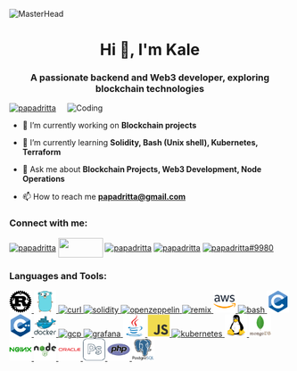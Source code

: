 ![MasterHead](https://cdn.dribbble.com/users/106600/screenshots/2156764/media/926501fadcd7a68dc3a30ab39dd5edea.gif)
<h1 align="center">Hi 👋, I'm Kale</h1>
<h3 align="center">A passionate backend and Web3 developer, exploring blockchain technologies</h3>
<img  align="right" width="400" src="https://miro.medium.com/max/1360/0*7Q3yvSIv_t0ioJ-Z.gif" alt="Coding">

<p align="left"> <a href="https://twitter.com/papadritta" target="blank"><img src="https://img.shields.io/twitter/follow/papadritta?logo=twitter&style=for-the-badge" alt="papadritta" /></a> </p>

- 🔭 I’m currently working on **Blockchain projects**

- 🌱 I’m currently learning **Solidity, Bash (Unix shell), Kubernetes, Terraform**

- 💬 Ask me about **Blockchain Projects, Web3 Development, Node Operations**

- 📫 How to reach me **papadritta@gmail.com**

<h3 align="left">Connect with me:</h3>
<p align="left">
<a href="https://twitter.com/papadritta" target="blank"><img align="center" src="https://raw.githubusercontent.com/rahuldkjain/github-profile-readme-generator/master/src/images/icons/Social/twitter.svg" alt="papadritta" height="30" width="40" /></a>
<a href="https://teletype.in/@papadritta" target="blank"><img align="center" src="https://user-images.githubusercontent.com/90826754/200492703-f46e055c-8670-4768-a443-a9ee43648d24.png" height="35" width="80" /><a>
<a href="https://medium.com/papadritta" target="blank"><img align="center" src="https://raw.githubusercontent.com/rahuldkjain/github-profile-readme-generator/master/src/images/icons/Social/medium.svg" alt="papadritta" height="30" width="40" /></a>
<a href="https://www.youtube.com/c/papadritta" target="blank"><img align="center" src="https://raw.githubusercontent.com/rahuldkjain/github-profile-readme-generator/master/src/images/icons/Social/youtube.svg" alt="papadritta" height="40" width="40" /></a>
<a href="https://discord.gg/papadritta#9980" target="blank"><img align="center" src="https://raw.githubusercontent.com/rahuldkjain/github-profile-readme-generator/master/src/images/icons/Social/discord.svg" alt="papadritta#9980" height="40" width="40" /></a>
</p>

<h3 align="left">Languages and Tools:</h3>
<p align="left"> 
  <a href="https://www.rust-lang.org" target="_blank" rel="noreferrer"> <img src="https://raw.githubusercontent.com/devicons/devicon/master/icons/rust/rust-plain.svg" alt="rust" width="40" height="40"/> </a>
  <a href="https://golang.org" target="_blank" rel="noreferrer"> <img src="https://raw.githubusercontent.com/devicons/devicon/master/icons/go/go-original.svg" alt="go" width="40" height="40"/> </a>
  <a href="https://curl.se/" target="_blank" rel="noreferrer"> <img src="https://curl.se/logo/curl-logo.svg" alt="curl" width="40" height="40"/> </a>
  <a href="https://soliditylang.org/" target="_blank" rel="noreferrer"> <img src="https://docs.soliditylang.org/en/latest/_images/solidity_logo.svg" alt="solidity" width="40" height="40"/> </a>
  <a href="https://openzeppelin.com/" target="_blank" rel="noreferrer"> <img src="https://www.openzeppelin.com/hubfs/raw_assets/public/oz_2022/images/homepage/openzeppelin_logo.svg" alt="openzeppelin" width="40" height="40"/> </a>
  <a href="https://remix.ethereum.org/" target="_blank" rel="noreferrer"> <img src="https://remix-project.org/static/media/remix-logo.492b26c57aa2522a31e26f9f83e1c973.svg" alt="remix" width="40" height="40"/> </a>
  <a href="https://aws.amazon.com" target="_blank" rel="noreferrer"> <img src="https://raw.githubusercontent.com/devicons/devicon/master/icons/amazonwebservices/amazonwebservices-original-wordmark.svg" alt="aws" width="40" height="40"/> </a> 
  <a href="https://www.gnu.org/software/bash/" target="_blank" rel="noreferrer"> <img src="https://www.vectorlogo.zone/logos/gnu_bash/gnu_bash-icon.svg" alt="bash" width="40" height="40"/> </a> 
  <a href="https://www.cprogramming.com/" target="_blank" rel="noreferrer"> <img src="https://raw.githubusercontent.com/devicons/devicon/master/icons/c/c-original.svg" alt="c" width="40" height="40"/> </a> 
  <a href="https://www.w3schools.com/cpp/" target="_blank" rel="noreferrer"> <img src="https://raw.githubusercontent.com/devicons/devicon/master/icons/cplusplus/cplusplus-original.svg" alt="cplusplus" width="40" height="40"/> </a> 
  <a href="https://www.docker.com/" target="_blank" rel="noreferrer"> <img src="https://raw.githubusercontent.com/devicons/devicon/master/icons/docker/docker-original-wordmark.svg" alt="docker" width="40" height="40"/> </a> 
  <a href="https://cloud.google.com" target="_blank" rel="noreferrer"> <img src="https://www.vectorlogo.zone/logos/google_cloud/google_cloud-icon.svg" alt="gcp" width="40" height="40"/> </a> 
  <a href="https://grafana.com" target="_blank" rel="noreferrer"> <img src="https://www.vectorlogo.zone/logos/grafana/grafana-icon.svg" alt="grafana" width="40" height="40"/> </a> 
  <a href="https://www.java.com" target="_blank" rel="noreferrer"> <img src="https://raw.githubusercontent.com/devicons/devicon/master/icons/java/java-original.svg" alt="java" width="40" height="40"/> </a> 
  <a href="https://developer.mozilla.org/en-US/docs/Web/JavaScript" target="_blank" rel="noreferrer"> <img src="https://raw.githubusercontent.com/devicons/devicon/master/icons/javascript/javascript-original.svg" alt="javascript" width="40" height="40"/> </a> 
  <a href="https://kubernetes.io" target="_blank" rel="noreferrer"> <img src="https://www.vectorlogo.zone/logos/kubernetes/kubernetes-icon.svg" alt="kubernetes" width="40" height="40"/> </a> 
  <a href="https://www.linux.org/" target="_blank" rel="noreferrer"> <img src="https://raw.githubusercontent.com/devicons/devicon/master/icons/linux/linux-original.svg" alt="linux" width="40" height="40"/> </a> 
  <a href="https://www.mongodb.com/" target="_blank" rel="noreferrer"> <img src="https://raw.githubusercontent.com/devicons/devicon/master/icons/mongodb/mongodb-original-wordmark.svg" alt="mongodb" width="40" height="40"/> </a> 
  <a href="https://www.nginx.com" target="_blank" rel="noreferrer"> <img src="https://raw.githubusercontent.com/devicons/devicon/master/icons/nginx/nginx-original.svg" alt="nginx" width="40" height="40"/> </a> 
  <a href="https://nodejs.org" target="_blank" rel="noreferrer"> <img src="https://raw.githubusercontent.com/devicons/devicon/master/icons/nodejs/nodejs-original-wordmark.svg" alt="nodejs" width="40" height="40"/> </a> 
  <a href="https://www.oracle.com/" target="_blank" rel="noreferrer"> <img src="https://raw.githubusercontent.com/devicons/devicon/master/icons/oracle/oracle-original.svg" alt="oracle" width="40" height="40"/> </a> 
  <a href="https://www.photoshop.com/en" target="_blank" rel="noreferrer"> <img src="https://raw.githubusercontent.com/devicons/devicon/master/icons/photoshop/photoshop-line.svg" alt="photoshop" width="40" height="40"/> </a> 
  <a href="https://www.php.net" target="_blank" rel="noreferrer"> <img src="https://raw.githubusercontent.com/devicons/devicon/master/icons/php/php-original.svg" alt="php" width="40" height="40"/> </a> 
  <a href="https://www.postgresql.org" target="_blank" rel="noreferrer"> <img src="https://raw.githubusercontent.com/devicons/devicon/master/icons/postgresql/postgresql-original-wordmark.svg" alt="postgresql" width="40" height="40"/> </a>
</p>

